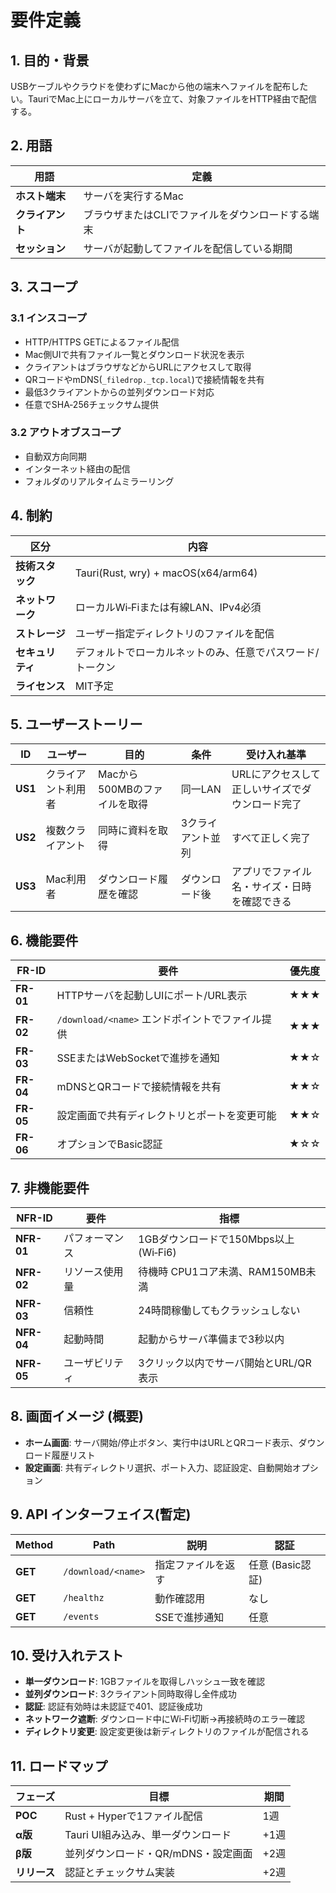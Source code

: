 # 要件定義

## 1. 目的・背景
USBケーブルやクラウドを使わずにMacから他の端末へファイルを配布したい。TauriでMac上にローカルサーバを立て、対象ファイルをHTTP経由で配信する。

## 2. 用語
| 用語 | 定義 |
| --- | --- |
| **ホスト端末** | サーバを実行するMac |
| **クライアント** | ブラウザまたはCLIでファイルをダウンロードする端末 |
| **セッション** | サーバが起動してファイルを配信している期間 |

## 3. スコープ
### 3.1 インスコープ
- HTTP/HTTPS GETによるファイル配信
- Mac側UIで共有ファイル一覧とダウンロード状況を表示
- クライアントはブラウザなどからURLにアクセスして取得
- QRコードやmDNS(`_filedrop._tcp.local`)で接続情報を共有
- 最低3クライアントからの並列ダウンロード対応
- 任意でSHA‑256チェックサム提供

### 3.2 アウトオブスコープ
- 自動双方向同期
- インターネット経由の配信
- フォルダのリアルタイムミラーリング

## 4. 制約
| 区分 | 内容 |
| --- | --- |
| **技術スタック** | Tauri(Rust, wry) + macOS(x64/arm64) |
| **ネットワーク** | ローカルWi‑Fiまたは有線LAN、IPv4必須 |
| **ストレージ** | ユーザー指定ディレクトリのファイルを配信 |
| **セキュリティ** | デフォルトでローカルネットのみ、任意でパスワード/トークン |
| **ライセンス** | MIT予定 |

## 5. ユーザーストーリー
| ID | ユーザー | 目的 | 条件 | 受け入れ基準 |
| --- | --- | --- | --- | --- |
| **US1** | クライアント利用者 | Macから500MBのファイルを取得 | 同一LAN | URLにアクセスして正しいサイズでダウンロード完了 |
| **US2** | 複数クライアント | 同時に資料を取得 | 3クライアント並列 | すべて正しく完了 |
| **US3** | Mac利用者 | ダウンロード履歴を確認 | ダウンロード後 | アプリでファイル名・サイズ・日時を確認できる |

## 6. 機能要件
| FR-ID | 要件 | 優先度 |
| --- | --- | --- |
| **FR-01** | HTTPサーバを起動しUIにポート/URL表示 | ★★★ |
| **FR-02** | `/download/<name>` エンドポイントでファイル提供 | ★★★ |
| **FR-03** | SSEまたはWebSocketで進捗を通知 | ★★☆ |
| **FR-04** | mDNSとQRコードで接続情報を共有 | ★★☆ |
| **FR-05** | 設定画面で共有ディレクトリとポートを変更可能 | ★★☆ |
| **FR-06** | オプションでBasic認証 | ★☆☆ |

## 7. 非機能要件
| NFR-ID | 要件 | 指標 |
| --- | --- | --- |
| **NFR-01** | パフォーマンス | 1GBダウンロードで150Mbps以上(Wi‑Fi6) |
| **NFR-02** | リソース使用量 | 待機時 CPU1コア未満、RAM150MB未満 |
| **NFR-03** | 信頼性 | 24時間稼働してもクラッシュしない |
| **NFR-04** | 起動時間 | 起動からサーバ準備まで3秒以内 |
| **NFR-05** | ユーザビリティ | 3クリック以内でサーバ開始とURL/QR表示 |

## 8. 画面イメージ (概要)
- **ホーム画面**: サーバ開始/停止ボタン、実行中はURLとQRコード表示、ダウンロード履歴リスト
- **設定画面**: 共有ディレクトリ選択、ポート入力、認証設定、自動開始オプション

## 9. API インターフェイス(暫定)
| Method | Path | 説明 | 認証 |
| --- | --- | --- | --- |
| **GET** | `/download/<name>` | 指定ファイルを返す | 任意 (Basic認証) |
| **GET** | `/healthz` | 動作確認用 | なし |
| **GET** | `/events` | SSEで進捗通知 | 任意 |

## 10. 受け入れテスト
- **単一ダウンロード**: 1GBファイルを取得しハッシュ一致を確認
- **並列ダウンロード**: 3クライアント同時取得し全件成功
- **認証**: 認証有効時は未認証で401、認証後成功
- **ネットワーク遮断**: ダウンロード中にWi‑Fi切断→再接続時のエラー確認
- **ディレクトリ変更**: 設定変更後は新ディレクトリのファイルが配信される

## 11. ロードマップ
| フェーズ | 目標 | 期間 |
| --- | --- | --- |
| **POC** | Rust + Hyperで1ファイル配信 | 1週 |
| **α版** | Tauri UI組み込み、単一ダウンロード | +1週 |
| **β版** | 並列ダウンロード・QR/mDNS・設定画面 | +2週 |
| **リリース** | 認証とチェックサム実装 | +2週 |
